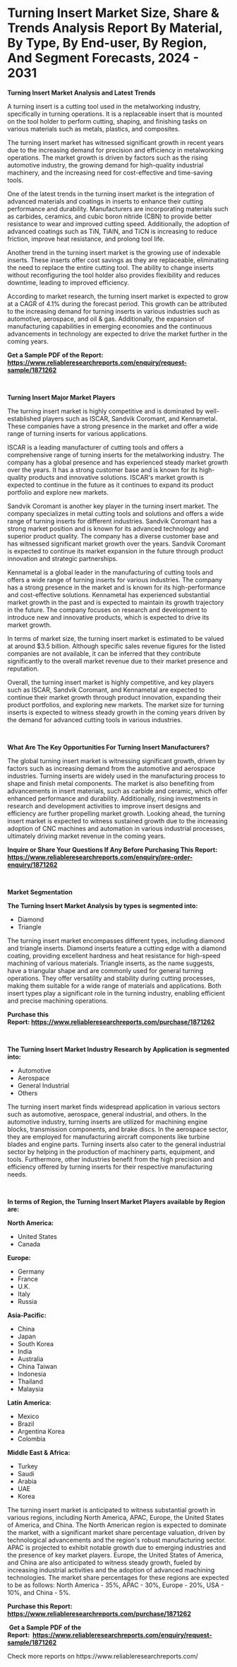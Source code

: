 <p><h1>Turning Insert Market Size, Share & Trends Analysis Report By Material, By Type, By End-user, By Region, And Segment Forecasts, 2024 - 2031</h1></p><p><strong>Turning Insert Market Analysis and Latest Trends</strong></p>
<p><p>A turning insert is a cutting tool used in the metalworking industry, specifically in turning operations. It is a replaceable insert that is mounted on the tool holder to perform cutting, shaping, and finishing tasks on various materials such as metals, plastics, and composites.</p><p>The turning insert market has witnessed significant growth in recent years due to the increasing demand for precision and efficiency in metalworking operations. The market growth is driven by factors such as the rising automotive industry, the growing demand for high-quality industrial machinery, and the increasing need for cost-effective and time-saving tools.</p><p>One of the latest trends in the turning insert market is the integration of advanced materials and coatings in inserts to enhance their cutting performance and durability. Manufacturers are incorporating materials such as carbides, ceramics, and cubic boron nitride (CBN) to provide better resistance to wear and improved cutting speed. Additionally, the adoption of advanced coatings such as TiN, TiAlN, and TiCN is increasing to reduce friction, improve heat resistance, and prolong tool life.</p><p>Another trend in the turning insert market is the growing use of indexable inserts. These inserts offer cost savings as they are replaceable, eliminating the need to replace the entire cutting tool. The ability to change inserts without reconfiguring the tool holder also provides flexibility and reduces downtime, leading to improved efficiency.</p><p>According to market research, the turning insert market is expected to grow at a CAGR of 4.1% during the forecast period. This growth can be attributed to the increasing demand for turning inserts in various industries such as automotive, aerospace, and oil & gas. Additionally, the expansion of manufacturing capabilities in emerging economies and the continuous advancements in technology are expected to drive the market further in the coming years.</p></p>
<p><strong>Get a Sample PDF of the Report:&nbsp; <a href="https://www.reliableresearchreports.com/enquiry/request-sample/1871262">https://www.reliableresearchreports.com/enquiry/request-sample/1871262</a></strong></p>
<p>&nbsp;</p>
<p><strong>Turning Insert Major Market Players</strong></p>
<p><p>The turning insert market is highly competitive and is dominated by well-established players such as ISCAR, Sandvik Coromant, and Kennametal. These companies have a strong presence in the market and offer a wide range of turning inserts for various applications.</p><p>ISCAR is a leading manufacturer of cutting tools and offers a comprehensive range of turning inserts for the metalworking industry. The company has a global presence and has experienced steady market growth over the years. It has a strong customer base and is known for its high-quality products and innovative solutions. ISCAR's market growth is expected to continue in the future as it continues to expand its product portfolio and explore new markets.</p><p>Sandvik Coromant is another key player in the turning insert market. The company specializes in metal cutting tools and solutions and offers a wide range of turning inserts for different industries. Sandvik Coromant has a strong market position and is known for its advanced technology and superior product quality. The company has a diverse customer base and has witnessed significant market growth over the years. Sandvik Coromant is expected to continue its market expansion in the future through product innovation and strategic partnerships.</p><p>Kennametal is a global leader in the manufacturing of cutting tools and offers a wide range of turning inserts for various industries. The company has a strong presence in the market and is known for its high-performance and cost-effective solutions. Kennametal has experienced substantial market growth in the past and is expected to maintain its growth trajectory in the future. The company focuses on research and development to introduce new and innovative products, which is expected to drive its market growth.</p><p>In terms of market size, the turning insert market is estimated to be valued at around $3.5 billion. Although specific sales revenue figures for the listed companies are not available, it can be inferred that they contribute significantly to the overall market revenue due to their market presence and reputation.</p><p>Overall, the turning insert market is highly competitive, and key players such as ISCAR, Sandvik Coromant, and Kennametal are expected to continue their market growth through product innovation, expanding their product portfolios, and exploring new markets. The market size for turning inserts is expected to witness steady growth in the coming years driven by the demand for advanced cutting tools in various industries.</p></p>
<p>&nbsp;</p>
<p><strong>What Are The Key Opportunities For Turning Insert Manufacturers?</strong></p>
<p><p>The global turning insert market is witnessing significant growth, driven by factors such as increasing demand from the automotive and aerospace industries. Turning inserts are widely used in the manufacturing process to shape and finish metal components. The market is also benefiting from advancements in insert materials, such as carbide and ceramic, which offer enhanced performance and durability. Additionally, rising investments in research and development activities to improve insert designs and efficiency are further propelling market growth. Looking ahead, the turning insert market is expected to witness sustained growth due to the increasing adoption of CNC machines and automation in various industrial processes, ultimately driving market revenue in the coming years.</p></p>
<p><strong>Inquire or Share Your Questions If Any Before Purchasing This Report: <a href="https://www.reliableresearchreports.com/enquiry/pre-order-enquiry/1871262">https://www.reliableresearchreports.com/enquiry/pre-order-enquiry/1871262</a></strong></p>
<p>&nbsp;</p>
<p><strong>Market Segmentation</strong></p>
<p><strong>The Turning Insert Market Analysis by types is segmented into:</strong></p>
<p><ul><li>Diamond</li><li>Triangle</li></ul></p>
<p><p>The turning insert market encompasses different types, including diamond and triangle inserts. Diamond inserts feature a cutting edge with a diamond coating, providing excellent hardness and heat resistance for high-speed machining of various materials. Triangle inserts, as the name suggests, have a triangular shape and are commonly used for general turning operations. They offer versatility and stability during cutting processes, making them suitable for a wide range of materials and applications. Both insert types play a significant role in the turning industry, enabling efficient and precise machining operations.</p></p>
<p><strong>Purchase this Report:&nbsp;<a href="https://www.reliableresearchreports.com/purchase/1871262">https://www.reliableresearchreports.com/purchase/1871262</a></strong></p>
<p>&nbsp;</p>
<p><strong>The Turning Insert Market Industry Research by Application is segmented into:</strong></p>
<p><ul><li>Automotive</li><li>Aerospace</li><li>General Industrial</li><li>Others</li></ul></p>
<p><p>The turning insert market finds widespread application in various sectors such as automotive, aerospace, general industrial, and others. In the automotive industry, turning inserts are utilized for machining engine blocks, transmission components, and brake discs. In the aerospace sector, they are employed for manufacturing aircraft components like turbine blades and engine parts. Turning inserts also cater to the general industrial sector by helping in the production of machinery parts, equipment, and tools. Furthermore, other industries benefit from the high precision and efficiency offered by turning inserts for their respective manufacturing needs.</p></p>
<p>&nbsp;</p>
<p><strong>In terms of Region, the Turning Insert Market Players available by Region are:</strong></p>
<p>
    <p> <strong> North America: </strong>
        <ul>
            <li>United States</li>
            <li>Canada</li>
        </ul>
        </p> 
    <p> <strong> Europe: </strong>
        <ul>
            <li>Germany</li>
            <li>France</li>
            <li>U.K.</li>
            <li>Italy</li>
            <li>Russia</li>
        </ul>
        </p> 
    <p> <strong> Asia-Pacific: </strong>
        <ul>
            <li>China</li>
            <li>Japan</li>
            <li>South Korea</li>
            <li>India</li>
            <li>Australia</li>
            <li>China Taiwan</li>
            <li>Indonesia</li>
            <li>Thailand</li>
            <li>Malaysia</li>
        </ul>
        </p> 
    <p> <strong> Latin America: </strong>
        <ul>
            <li>Mexico</li>
            <li>Brazil</li>
            <li>Argentina Korea</li>
            <li>Colombia</li>
        </ul>
        </p> 
    <p> <strong> Middle East & Africa: </strong>
        <ul>
            <li>Turkey</li>
            <li>Saudi</li>
            <li>Arabia</li>
            <li>UAE</li>
            <li>Korea</li>
        </ul>
    </p>
    </p>
<p><p>The turning insert market is anticipated to witness substantial growth in various regions, including North America, APAC, Europe, the United States of America, and China. The North American region is expected to dominate the market, with a significant market share percentage valuation, driven by technological advancements and the region's robust manufacturing sector. APAC is projected to exhibit notable growth due to emerging industries and the presence of key market players. Europe, the United States of America, and China are also anticipated to witness steady growth, fueled by increasing industrial activities and the adoption of advanced machining technologies. The market share percentages for these regions are expected to be as follows: North America - 35%, APAC - 30%, Europe - 20%, USA - 10%, and China - 5%.</p></p>
<p><strong>Purchase this Report: <a href="https://www.reliableresearchreports.com/purchase/1871262">https://www.reliableresearchreports.com/purchase/1871262</a></strong></p>
<p>&nbsp;<strong>Get a Sample PDF of the Report:&nbsp;&nbsp;<a href="https://www.reliableresearchreports.com/enquiry/request-sample/1871262">https://www.reliableresearchreports.com/enquiry/request-sample/1871262</a></strong></p>
<p><strong></strong></p>
<p>Check more reports on https://www.reliableresearchreports.com/</p>